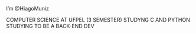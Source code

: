 I’m @HiagoMuniz

COMPUTER SCIENCE AT UFPEL (3 SEMESTER)
STUDYNG C AND PYTHON
STUDYING TO BE A BACK-END DEV


<!---
HiagoMuniz/HiagoMuniz is a ✨ special ✨ repository because its `README.md` (this file) appears on your GitHub profile.
You can click the Preview link to take a look at your changes.
--->
